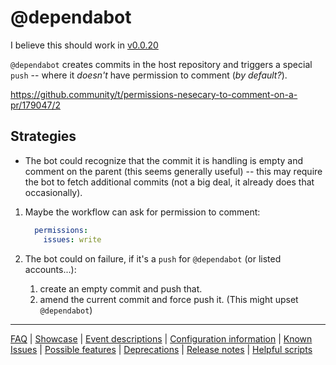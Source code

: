 # @dependabot

I believe this should work in [v0.0.20](https://github.com/check-spelling/check-spelling/releases/tag/v0.0.20)

`@dependabot` creates commits in the host repository and triggers a special `push` -- where it _doesn't_ have permission to comment (_by default?_).

https://github.community/t/permissions-nesecary-to-comment-on-a-pr/179047/2

## Strategies

- The bot could recognize that the commit it is handling is empty and comment on the parent (this seems generally useful) -- this may require the bot to fetch additional commits (not a big deal, it already does that occasionally).

1. Maybe the workflow can ask for permission to comment:

   ```yaml
     permissions:
       issues: write
   ```

2. The bot could on failure, if it's a `push` for `@dependabot` (or listed accounts...):

   1. create an empty commit and push that.
   2. amend the current commit and force push it. (This might upset `@dependabot`)

---
[FAQ](FAQ.md) | [Showcase](Showcase.md) | [Event descriptions](Event-descriptions.md) | [Configuration information](Configuration-information.md) | [Known Issues](Known-Issues.md) | [Possible features](Possible-features.md) | [Deprecations](Deprecations.md) | [Release notes](Release-notes.md) | [Helpful scripts](Helpful-scripts.md)

